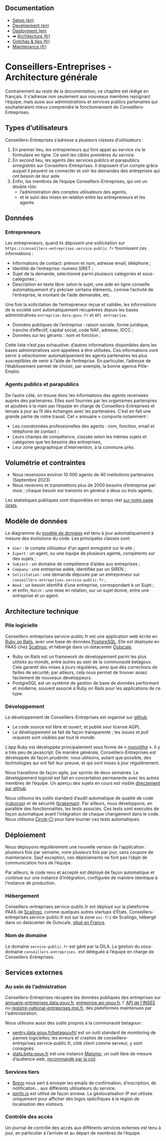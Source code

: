 ## Documentation

* [Setup (en)](01-setup.md)
* [Development (en)](02-development.md)
* [Deployment (en)](03-deployment.md)
* ➡ [Architecture (fr)](04-architecture.md)
* [Gotchas & tips (fr)](05-gotchas.md)
* [Maintenance (fr)](06-maintenance.md)

# Conseillers-Entreprises - Architecture générale

Contrairement au reste de la documentation, ce chapitre est rédigé en français. Il s’adresse non seulement aux nouveaux membres rejoignant l’équipe, mais aussi aux administrations et services publics partenaires qui souhaiteraient mieux comprendre le fonctionnement de Conseillers-Entreprises.

## Types d’utilisateurs

Conseillers-Entreprises s’adresse a plusieurs classes d’utilisateurs :
1. En premier lieu, les entrepreneurs qui font appel au service via le formulaire en ligne. Ce sont les cibles premières du service.
2. En second lieu, les agents des services publics et parapublics enregistrés sur Conseillers-Entreprises. Il disposent d’un compte grâce auquel il peuvent se connecter et voir les demandes des entreprises qui ont besoin de leur aide.
3. Enfin, les membres de l’équipe Conseillers-Entreprises, qui ont un double rôle:
    * l’administration des comptes utilisateurs des agents,
    * et le suivi des mises en relation entre les entrepreneurs et les agents.

## Données

### Entrepreneurs
Les entrepreneurs, quand ils déposent une sollicitation sur `https://conseillers-entreprises.service-public.fr` fournissent ces informations :
* Informations de contact: prénom et nom, adresse email, téléphone ;
* Identitié de l’entreprise: numéro SIRET ;
* Sujet de la demande, sélectionné parmi plusieurs catégories et sous-catégories ;
* Description en texte libre: selon le sujet, une aide en ligne conseille automatiquement d’y préciser certains éléments, comme l’activité de l’entreprise, le montant de l’aide demandée, etc.

Une fois la sollicitation de l’entrepreneur reçue et validée, les informations de la société sont automatiquement récupérées depuis les bases administratives `entreprise.data.gouv.fr` et `API entreprise`.
* Données publiques de l’entreprise : raison sociale, forme juridique, tranche d’effectif, capital social, code NAF, adresse, IDCC ;
* Données sur les gérants : nom et fonction ;

Cette liste n’est pas exhaustive: d’autres informations disponibles dans les bases administratives sont appelées à être utilisées. Ces informations vont servir à sélectionner automatiquement les agents partenaires les plus susceptibles de venir à l’aide de l’entreprise. En particulier, l’adresse de l’établissement permet de choisir, par exemple, la bonne agence Pôle-Emploi.

### Agents publics et parapublics

De l’autre côté, on trouve donc les informations des agents recensées auprès des partenaires. Elles sont fournies par les organismes partenaires et ajoutées à la main par l’équipe en charge de Conseillers-Entreprises et tenues à jour au fil des échanges avec les partenaires. C’est en fait une grande partie de notre travail. Cet « annuaire » comporte notamment :
* Les coordonnées professionelles des agents : nom, fonction, email et téléphone de contact ;
* Leurs champs de compétence, classée selon les mêmes sujets et catégories que les besoins des entreprises,
* Leur zone géographique d’intervention, à la commune près.

## Volumétrie et contraintes


* Nous recensons environ 10 000 agents de 40 institutions partenaires (Septembre 2023)
* Nous recevons et transmettons plus de 2000 besoins d’entreprise par mois ; chaque besoin est transmis en général à deux ou trois agents.

Les statistiques publiques sont disponibles en temps réel [sur notre page /stats](https://conseillers-entreprises.service-public.fr/stats).

## Modèle de données

Le diagramme du [modèle de données](domain_model.pdf) est tenu à jour automatiquement à mesure des évolutions du code. Les principales classes sont:

* `User` : le compte utilisateur d’un agent enregistré sur le site ;
* `Expert` : un agent, ou une équipe de plusieurs agents, compétents sur des sujets ;
* `Subject` : un domaine de compétence d’aides aux entreprises ;
* `Company` : une entreprise aidée, identifiée par un SIREN ;
* `Solicitation` : une demande déposée par un entrepreneur sur `conseillers-entreprises.service-public.fr` ;
* `Need` : un besoin identifié d’une entreprise, correspondant à un Sujet ;
* et enfin, `Match` : une mise en relation, sur un sujet donné, entre une entreprise et un agent.

## Architecture technique

### Pile logicielle

Conseillers-entreprises.service-public.fr est une application web écrite en [Ruby on Rails](https://rubyonrails.org), avec une base de données [PostgreSQL](https://www.postgresql.org). Elle est déployée en PAAS chez [Scalingo](https://scalingo.com/fr), et hébergé dans un datacenter [Outscale](https://fr.outscale.com).
* Ruby on Rails est un framework de développement parmi les plus utilisés au monde, entre autres au sein de la communauté betagouv. Cela garantit des mises à jours régulières, ainsi que des corrections de failles de sécurité; par ailleurs, cela nous permet de trouver assez facilement de nouveaux développeurs.
* PostgreSQL est un système de gestion de base de données performant et moderne, souvent associé à Ruby on Rails pour les applications de ce type.

### Développement

Le développement de Conseillers-Entreprises est organisé sur [github](https://github.com/betagouv/conseillers-entreprises).
* Le code source est libre et ouvert, et publié sour license AGPL.
* Le développement se fait de façon transparente ; les _issues_ et _pull requests_ sont visibles par tout le monde.

L’app Ruby est développée principalement sous forme de « [monolithe](https://m.signalvnoise.com/the-majestic-monolith/) ». Il y a très peu de javascript. De manière générale, Conseillers-Entreprises est développée de façon _prudente_: nous utilisons, autant que possible, des technologies qui ont fait leur preuve, et qui sont mises à jour régulièrement.

Nous travaillons de façon agile, par sprints de deux semaines. Le développement logiciel est fait en concertation permanente avec les autres membres de l’équipe. Un aperçu des sujets en cours est visible [directement sur github](https://github.com/orgs/betagouv/projects/96).

Nous utilisons les outils standard d’audit automatique de qualité de code ([rubocop](https://rubocop.org)) et de sécurité ([brakeman](https://brakemanscanner.org)). Par ailleurs, nous développons, en parallèle des fonctionnalités, les tests associés. Ces tests sont executés de façon automatique avant l’intégration de chaque changement dans le code. Nous utilisons [Circle-CI](https://circleci.com) pour faire tourner ces tests automatiques.

## Déploiement

Nous déployons régulièrement une nouvelle version de l‘application : plusieurs fois par semaine, voire plusieurs fois par jour, sans coupure de maintenance. Sauf exception, ces déploiements ne font pas l’objet de communication hors de l’équipe.

Par ailleurs, le code revu et accepté est déployé de façon automatique et continue sur une instance d’intégration, configurée de manière identique à l’instance de production.

### Hébergement

Conseillers-entreprises.service-public.fr est déployé sur la plateforme PAAS de [Scalingo](https://scalingo.com/fr), comme quelques autres startups d’États. Conseillers-entreprises.service-public.fr est sur la zone `osc-fr1` de Scalingo, hébergé dans un datacenter de Outscale, [situé en France](https://scalingo.com/fr/data-processing-agreement#pour-la-région-osc-fr1).

### Nom de domaine

Le domaine `service-public.fr` est géré par la DILA. La gestion du sous-domaine `conseillers-entreprises.` est déléguée à l’équipe en charge de Conseillers-Entreprises.

## Services externes

### Au sein de l’admistration

Conseillers-Entreprises récupère les données publiques des entreprises sur [annuaire-entreprises.data.gouv.fr](https://annuaire-entreprises.data.gouv.fr/), [entreprise.api.gouv.fr](https://entreprise.api.gouv.fr), l' [API de l'INSEE](https://api.insee.fr/catalogue) ou [registre-national-entreprises.inpi.fr](https://registre-national-entreprises.inpi.fr/api/), des plateformes maintenues par l'administration.

Nous utilisons aussi des outils propres à la communauté betagouv :
* [sentry.data.gouv.fr/betagouvfr/](https://sentry.data.gouv.fr/betagouvfr/) est un outil standard de monitoring de pannes logicielles; les erreurs et crashes de conseillers-entreprises.service-public.fr, côté client comme serveur, y sont consignés.
* [stats.beta.gouv.fr](https://stats.beta.gouv.fr) est une instance [Matomo](https://matomo.org), un outil libre de mesure d’audience web,  [recommandé par la cnil](https://www.cnil.fr/fr/cookies-solutions-pour-les-outils-de-mesure-daudience).

### Services tiers

* [Brevo](https://www.brevo.com/) nous sert à envoyer les emails de confirmation, d’inscription, de notification… aux différents utilisateurs du service.
* [ipinfo.io](https://ipinfo.io/) est utilisé de façon annexe. La géolocalisation IP est utilisée uniquement pour afficher des logos spécifiques à la région de localisation des visiteurs.

### Contrôle des accès

Un journal de contrôle des accès aux différents services externes est tenu à jour, en particulier à l’arrivée et au départ de membres de l’équipe.
